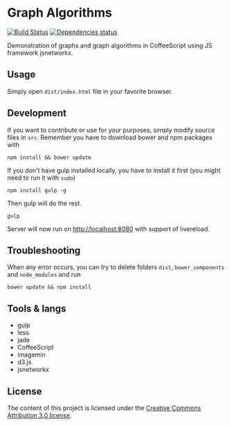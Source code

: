 # Graph Algorithms

[![Build Status](https://travis-ci.org/hom3r/letni-kina.svg?branch=master)](https://travis-ci.org/hom3r/letni-kina)
[![Dependencies status](https://david-dm.org/hom3r/letni-kina.svg)](https://david-dm.org/hom3r/letni-kina)


Demonstration of graphs and graph algorithms in CoffeeScript using JS framework jsnetworkx.


## Usage
Simply open `dist/index.html` file in your favorite browser.

## Development
If you want to contribute or use for your purposes, simply modify source files in `src`. Remember you have to download bower and npm packages with
```
npm install && bower update
```

If you don't have gulp installed locally, you have to install it first (you might need to run it with `sudo`)
```
npm install gulp -g
```

Then gulp will do the rest.
```{bash}
gulp
```

Server will now run on [http://localhost:8080](http://localhost:8080) with support of livereload.

## Troubleshooting
When any error occurs, you can try to delete folders `dist`, `bower_components` and `node_modules` and run
```
bower update && npm install
```

## Tools & langs
* gulp
* less
* jade
* CoffeeScript
* imagemin
* d3.js
* jsnetworkx


## License

The content of this project is licensed under the [Creative Commons Attribution 3.0 license](http://creativecommons.org/licenses/by/3.0/us/deed.en_US).
